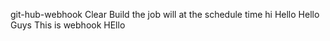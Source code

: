 git-hub-webhook
Clear
Build the job will at the schedule time
hi 
Hello 
Hello Guys
This is webhook
HEllo
